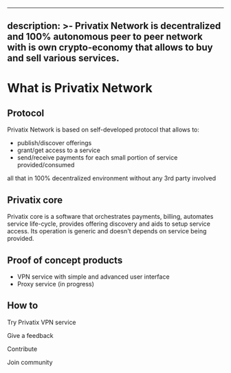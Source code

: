 
---
description: >-
  Privatix Network is decentralized and 100% autonomous peer to peer network
  with is own crypto-economy that allows to buy and sell various services.
---


# What is Privatix Network


## Protocol


Privatix Network is based on self-developed protocol that allows to:

* publish/discover offerings
* grant/get access to a service
* send/receive payments for each small portion of service provided/consumed

all that in 100% decentralized environment without any 3rd party involved


## Privatix core


Privatix core is a software that orchestrates payments, billing, automates service life-cycle, provides offering discovery and aids to setup service access. Its operation is generic and doesn't depends on service being provided.


## Proof of concept products

* VPN service with simple and advanced user interface
* Proxy service \(in progress\)

## How to

Try Privatix VPN service

Give a feedback

Contribute

Join community
